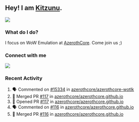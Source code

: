 ## Hey! I am [Kitzunu](https://Github.com/Kitzunu).

<!--<a href="https://github-readme-stats.kitzunu.vercel.app/api?username=Kitzunu&show_icons=true&theme=dark">
  <img align="center" src="https://github-readme-stats.kitzunu.vercel.app/api?username=Kitzunu&show_icons=true&theme=dark" />
</a>-->
<a href="https://github-readme-stats.kitzunu.vercel.app/api?username=Kitzunu&show_icons=true&theme=dark">
  <img align="center" src="https://github-readme-stats.vercel.app/api/top-langs/?username=Kitzunu&layout=compact&theme=dark" />
</a>

### What do I do?

I focus on WoW Emulation at [AzerothCore](https://Github.com/AzerothCore). Come join us ;)

### Connect with me
[![](https://img.shields.io/badge/AzerothCore%20Discord-Connect%20with%20me!-green)](https://discord.com/invite/gkt4y2x)

### Recent Activity

<!--START_SECTION:activity-->
1. 🗣 Commented on [#15334](https://github.com/azerothcore/azerothcore-wotlk/issues/15334) in [azerothcore/azerothcore-wotlk](https://github.com/azerothcore/azerothcore-wotlk)
2. 🎉 Merged PR [#117](https://github.com/azerothcore/azerothcore.github.io/pull/117) in [azerothcore/azerothcore.github.io](https://github.com/azerothcore/azerothcore.github.io)
3. 💪 Opened PR [#117](https://github.com/azerothcore/azerothcore.github.io/pull/117) in [azerothcore/azerothcore.github.io](https://github.com/azerothcore/azerothcore.github.io)
4. 🗣 Commented on [#116](https://github.com/azerothcore/azerothcore.github.io/issues/116) in [azerothcore/azerothcore.github.io](https://github.com/azerothcore/azerothcore.github.io)
5. 🎉 Merged PR [#116](https://github.com/azerothcore/azerothcore.github.io/pull/116) in [azerothcore/azerothcore.github.io](https://github.com/azerothcore/azerothcore.github.io)
<!--END_SECTION:activity-->
